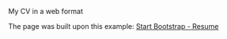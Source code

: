 My CV in a web format

The page was built upon this example:
[Start Bootstrap - Resume](https://startbootstrap.com/template-overviews/resume/)